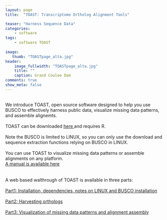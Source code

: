 ```yaml
---
layout: page
title:  "TOAST: Transcriptome Ortholog Alignment Tools"

teaser: "Harness Sequence Data"
categories:
    - software
tags:
    - software TOAST
    
image:
   thumb: "TOASTpage_alta.jpg"
header:
    image_fullwidth: "TOASTpage_alta.jpg"
    title: ""
    caption: Grand Coulee Dam
comments: true
show_meta: false    
---
```

<br>
We introduce TOAST, open source software designed to help you use BUSCO to effectively harness public data, visualize missing data patterns, and assemble alignemts. 
<br>
<br>
TOAST can be downloaded <a href='https://github.com/carolinafishes/TOAST'>  here </a>and requires R. 
<br>
<br>
Note the BUSCO is limited to LINUX, so you can only use the download and sequence extraction functions relying on BUSCO in LINUX. 
<br>
<br>
You can use TOAST to visualize missing data patterns or assemble alignments on any platform.  
<br>
<img class="b30" src="https://carolinafishes.github.io/images/TOASTpage_alt2.jpg" alt="">
<br> 
<a href="http://carolinafishes.github.io/images/TOAST_manual.pdf"><en>A manual is available here</en></a>
<br>
<br> 
<br> A web based walthrough of TOAST is available in three parts:
<br>
<br>
<a href='http://carolinafishes.github.io/software/TOAST_manual/'>Part1: Installation, dependencies, notes on LINUX and BUSCO installation</a>
<br>
<br>
<a href='http://carolinafishes.github.io/software/TOAST_manual2/'>Part2: Harvesting orthologs</a>
<br>
<br>
<a href='http://carolinafishes.github.io/software/TOAST_manual3/'>Part3: Visualization of missing data patterns and alignment assembly</a>
